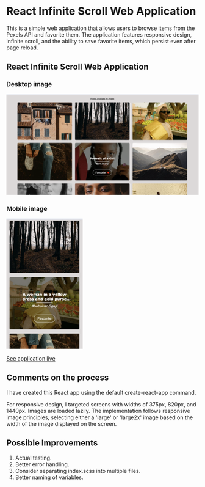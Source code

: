 # React Infinite Scroll Web Application

This is a simple web application that allows users to browse items from the Pexels API and favorite them. The application features responsive design, infinite scroll, and the ability to save favorite items, which persist even after page reload.

## React Infinite Scroll Web Application
### Desktop image
<img src="./public/screenshots/desktop-scrshot.png" alt="Desktop image" width="600">

### Mobile image
<img src="./public/screenshots/mobile-scrshot.png" alt="Mobile image" width="200">

[See application live](https://augustej.github.io/react-scroll/)

## Comments on the process

I have created this React app using the default create-react-app command.

For responsive design, I targeted screens with widths of 375px, 820px, and 1440px. Images are loaded lazily. The implementation follows responsive image principles, selecting either a 'large' or 'large2x' image based on the width of the image displayed on the screen.

## Possible Improvements

1. Actual testing.
2. Better error handling.
3. Consider separating index.scss into multiple files.
4. Better naming of variables.
